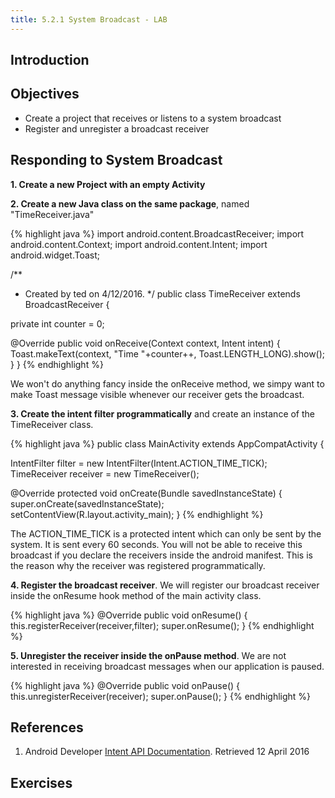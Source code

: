 ```yaml
---
title: 5.2.1 System Broadcast - LAB
---
```


## Introduction


## Objectives

- Create a project that receives or listens to a system broadcast
- Register and unregister a broadcast receiver

## Responding to System Broadcast

**1. Create a new Project with an empty Activity**

**2. Create a new Java class on the same package**, named "TimeReceiver.java"

{% highlight java %}
import android.content.BroadcastReceiver;
import android.content.Context;
import android.content.Intent;
import android.widget.Toast;

/**
 * Created by ted on 4/12/2016.
 */
public class TimeReceiver extends BroadcastReceiver {

  private int counter = 0;

  @Override
  public void onReceive(Context context, Intent intent) {
    Toast.makeText(context, "Time "+counter++, Toast.LENGTH_LONG).show();
  }
}
{% endhighlight %}

We won't do anything fancy inside the onReceive method, we simpy want to make Toast message visible whenever our receiver gets the broadcast.

**3. Create the intent filter programmatically** and create an instance of the TimeReceiver class.

{% highlight java %}
public class MainActivity extends AppCompatActivity {

  IntentFilter filter = new IntentFilter(Intent.ACTION_TIME_TICK);
  TimeReceiver receiver = new TimeReceiver();

  @Override
  protected void onCreate(Bundle savedInstanceState) {
    super.onCreate(savedInstanceState);
    setContentView(R.layout.activity_main);
  }
{% endhighlight %}

The ACTION_TIME_TICK is a protected intent which can only be sent by the system. It is sent every 60 seconds. You will not be able to receive this broadcast if you declare the receivers inside the android manifest. This is the reason why the receiver was registered programmatically.

**4. Register the broadcast receiver**. We will register our broadcast receiver inside the onResume hook method of the main activity class. 

{% highlight java %}
  @Override
  public void onResume() {
    this.registerReceiver(receiver,filter);
    super.onResume();
  }
{% endhighlight %}


**5. Unregister the receiver inside the onPause method**. We are not interested in receiving broadcast messages when our application is paused.

{% highlight java %}
  @Override
  public void onPause() {
    this.unregisterReceiver(receiver);
    super.onPause();
  }
{% endhighlight %}

## References

1. Android Developer [Intent API Documentation](http://developer.android.com/reference/android/content/Intent.html#ACTION_TIME_TICK). Retrieved 12 April 2016

## Exercises



